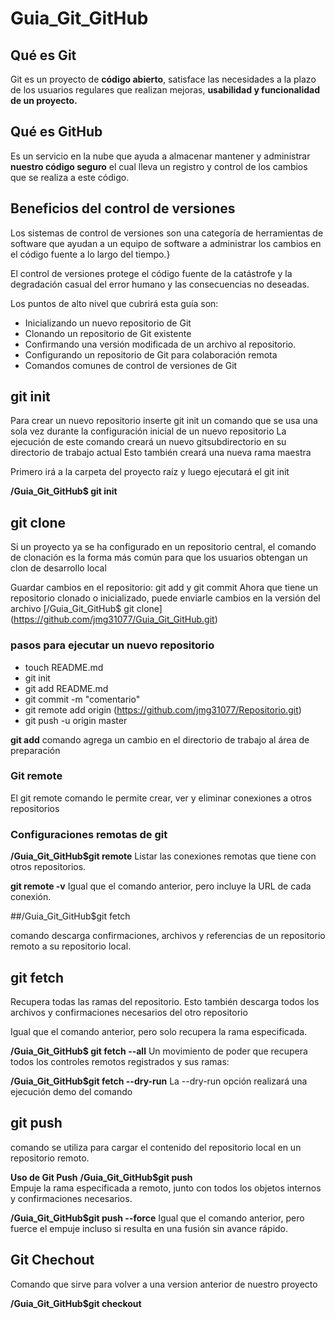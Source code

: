 # Guia_Git_GitHub

## Qué es Git
Git es un proyecto de **código abierto**, satisface las necesidades a la plazo de los usuarios regulares que realizan mejoras, **usabilidad y funcionalidad de un proyecto.**

## Qué es GitHub

Es un servicio en la nube que ayuda a almacenar mantener y administrar
**nuestro código seguro** el cual lleva un registro y control de los cambios que se realiza a este código.

## Beneficios del control de versiones

Los sistemas de control de versiones son una categoría de herramientas de software que ayudan a un equipo de software a administrar los cambios en el código fuente a lo largo del tiempo.}

El control de versiones protege el código fuente de la catástrofe y la degradación casual del error humano y las consecuencias no deseadas.

Los puntos de alto nivel que cubrirá esta guía son:

- Inicializando un nuevo repositorio de Git
- Clonando un repositorio de Git existente
- Confirmando una versión modificada de un archivo al repositorio.
- Configurando un repositorio de Git para colaboración remota
- Comandos comunes de control de versiones de Git

## git init

Para crear un nuevo repositorio inserte git init un comando que se usa una sola vez durante la configuración inicial de un nuevo repositorio La ejecución de este comando creará un nuevo gitsubdirectorio en su directorio de trabajo actual Esto también creará una nueva
rama maestra

Primero irá a la carpeta del proyecto raíz y luego ejecutará el git init

**/Guia_Git_GitHub$ git init**

## git clone

Si un proyecto ya se ha configurado en un repositorio central, el comando de clonación es la forma más común para que los usuarios obtengan un clon de desarrollo local

Guardar cambios en el repositorio: git add y git commit
Ahora que tiene un repositorio clonado o inicializado, puede enviarle cambios en la versión del archivo
 [/Guia_Git_GitHub$ git clone] (https://github.com/jmg31077/Guia_Git_GitHub.git)

### pasos para ejecutar un nuevo repositorio

- touch README.md
- git init
- git add README.md
- git commit -m "comentario"
- git remote add origin (https://github.com/jmg31077/Repositorio.git)
- git push -u origin master

**git add**
comando agrega un cambio en el directorio de trabajo al área de preparación

### Git remote

El git remote comando le permite crear, ver y eliminar conexiones a otros repositorios

### Configuraciones remotas de git

**/Guia_Git_GitHub$git remote**
Listar las conexiones remotas que tiene con otros repositorios.

**git remote -v**
Igual que el comando anterior, pero incluye la URL de cada conexión.

##/Guia_Git_GitHub$git fetch

comando descarga confirmaciones, archivos y referencias de un repositorio remoto a su repositorio local.

## git fetch

Recupera todas las ramas del repositorio. Esto también descarga todos los archivos y confirmaciones necesarios del otro repositorio

Igual que el comando anterior, pero solo recupera la rama especificada.

**/Guia_Git_GitHub$ git fetch --all**
Un movimiento de poder que recupera todos los controles remotos registrados y sus ramas:

**/Guia_Git_GitHub$git fetch --dry-run**
La --dry-run opción realizará una ejecución demo del comando

## git push

comando se utiliza para cargar el contenido del repositorio local en un repositorio remoto.

**Uso de Git Push**
**/Guia_Git_GitHub$git push**  
Empuje la rama especificada a remoto, junto con todos los objetos internos y confirmaciones necesarios.

**/Guia_Git_GitHub$git push  --force**
Igual que el comando anterior, pero fuerce el empuje incluso si resulta en una fusión sin avance rápido.

## Git Chechout

Comando que sirve para volver a una version anterior de nuestro proyecto

**/Guia_Git_GitHub$git checkout**
